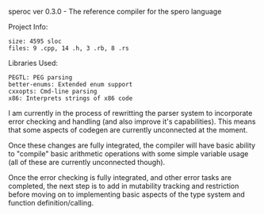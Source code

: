 speroc ver 0.3.0 - The reference compiler for the spero language

Project Info:

    size: 4595 sloc
    files: 9 .cpp, 14 .h, 3 .rb, 8 .rs

Libraries Used:

    PEGTL: PEG parsing
    better-enums: Extended enum support
    cxxopts: Cmd-line parsing
    x86: Interprets strings of x86 code

I am currently in the process of rewritting the parser system to incorporate error checking and handling (and also improve it's capabilities). This means that some aspects of codegen are currently unconnected at the moment.

Once these changes are fully integrated, the compiler will have basic ability to "compile" basic arithmetic operations with some simple variable usage (all of these are currently unconnected though).

Once the error checking is fully integrated, and other error tasks are completed, the next step is to add in mutability tracking and restriction before moving on to implementing basic aspects of the type system and function definition/calling.
